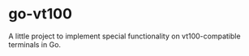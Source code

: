go-vt100
========

A little project to implement special functionality on vt100-compatible terminals in Go.
